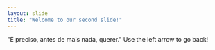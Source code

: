 ```yaml
---
layout: slide
title: "Welcome to our second slide!"
---
```

"É preciso, antes de mais nada, querer."
Use the left arrow to go back!
